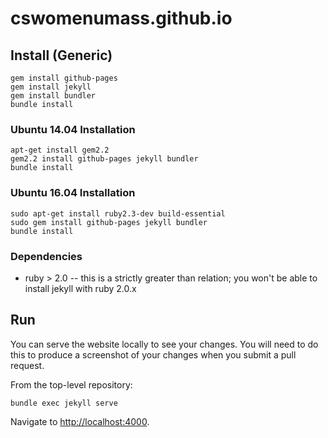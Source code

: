 # cswomenumass.github.io

## Install  (Generic)

    gem install github-pages
    gem install jekyll
    gem install bundler
    bundle install
    
### Ubuntu 14.04 Installation

    apt-get install gem2.2
    gem2.2 install github-pages jekyll bundler
    bundle install

### Ubuntu 16.04 Installation

    sudo apt-get install ruby2.3-dev build-essential
    sudo gem install github-pages jekyll bundler
    bundle install

### Dependencies

* ruby > 2.0 -- this is a strictly greater than relation; you won't be able to install jekyll with ruby 2.0.x

##  Run

You can serve the website locally to see your changes. You will need to do this to produce a screenshot of your changes when you submit a pull request. 

From the top-level repository:

`bundle exec jekyll serve` 

Navigate to [http://localhost:4000](http://localhost:4000).
